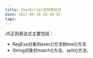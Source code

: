```yaml
---
title: JavaScript正则表达式
date: 2017-05-16 10:38:51
tags:
---
```

JS正则表达式主要包括：
* RegExp对象的exec()方法和test()方法
* String对象的match()方法、split()方法、